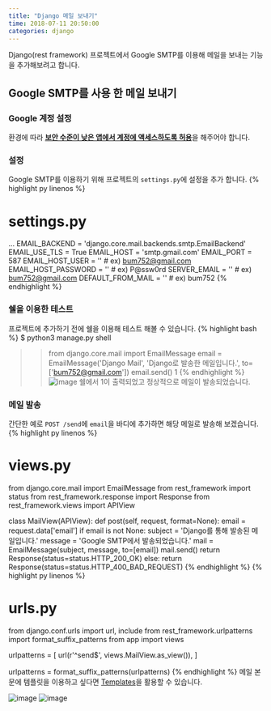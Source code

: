 ```yaml
---
title: "Django 메일 보내기"
time: 2018-07-11 20:50:00
categories: django
---
```


Django(rest framework) 프로젝트에서 Google SMTP를 이용해 메일을 보내는 기능을 추가해보려고 합니다.

## Google SMTP를 사용 한 메일 보내기

### Google 계정 설정
환경에 따라 [**보안 수준이 낮은 앱에서 계정에 액세스하도록 허용**](https://support.google.com/accounts/answer/6010255)을 해주어야 합니다.

### 설정
Google SMTP를 이용하기 위해 프로젝트의 `settings.py`에 설정을 추가 합니다.
{% highlight py linenos %}
# settings.py
...
EMAIL_BACKEND = 'django.core.mail.backends.smtp.EmailBackend'
EMAIL_USE_TLS = True
EMAIL_HOST = 'smtp.gmail.com'
EMAIL_PORT = 587
EMAIL_HOST_USER = '' # ex) bum752@gmail.com
EMAIL_HOST_PASSWORD = '' # ex) P@ssw0rd
SERVER_EMAIL = '' # ex) bum752@gmail.com
DEFAULT_FROM_MAIL = '' # ex) bum752
{% endhighlight %}

### 쉘을 이용한 테스트
프로젝트에 추가하기 전에 쉘을 이용해 테스트 해볼 수 있습니다.
{% highlight bash %}
$ python3 manage.py shell
>> from django.core.mail import EmailMessage
>> email = EmailMessage('Django Mail', 'Django로 발송한 메일입니다.', to=['bum752@gmail.com'])
>> email.send()
1
{% endhighlight %}
![image](https://user-images.githubusercontent.com/20104232/42195340-5e710f64-7eb3-11e8-8fd3-ceaf569b8f60.png)
쉘에서 1이 출력되었고 정상적으로 메일이 발송되었습니다.

### 메일 발송
간단한 예로 `POST /send`에 `email`을 바디에 추가하면 해당 메일로 발송해 보겠습니다.
{% highlight py linenos %}
# views.py
from django.core.mail import EmailMessage
from rest_framework import status
from rest_framework.response import Response
from rest_framework.views import APIView

class MailView(APIView):
    def post(self, request, format=None):
        email = request.data['email']
        if email is not None:
            subject = 'Django를 통해 발송된 메일입니다.'
            message = 'Google SMTP에서 발송되었습니다.'
            mail = EmailMessage(subject, message, to=[email])
            mail.send()
            return Response(status=status.HTTP_200_OK)
        else:
            return Response(status=status.HTTP_400_BAD_REQUEST)
{% endhighlight %}
{% highlight py linenos %}
# urls.py
from django.conf.urls import url, include
from rest_framework.urlpatterns import format_suffix_patterns
from app import views

urlpatterns = [
    url(r'^send$', views.MailView.as_view()),
]

urlpatterns = format_suffix_patterns(urlpatterns)
{% endhighlight %}
메일 본문에 템플릿을 이용하고 싶다면 [Templates](https://docs.djangoproject.com/en/2.0/topics/templates/)을 활용할 수 있습니다.

![image](https://user-images.githubusercontent.com/20104232/42569402-5d6bc7b4-854b-11e8-89e3-90a2c860f132.png)
![image](https://user-images.githubusercontent.com/20104232/42569450-7c7383c2-854b-11e8-9bbe-bf32b07ae1ee.png)
